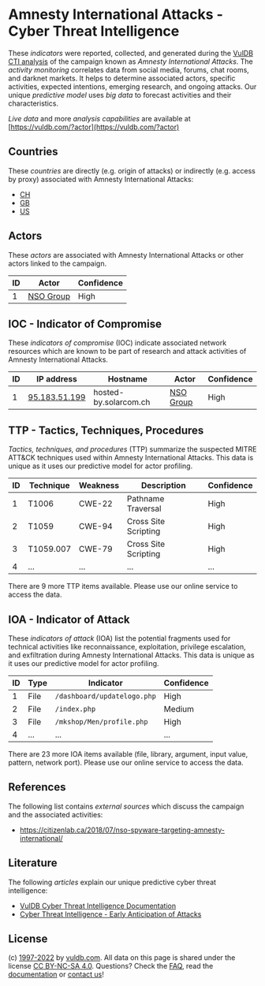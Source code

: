 # Amnesty International Attacks - Cyber Threat Intelligence

These _indicators_ were reported, collected, and generated during the [VulDB CTI analysis](https://vuldb.com/?kb.cti) of the campaign known as _Amnesty International Attacks_. The _activity monitoring_ correlates data from social media, forums, chat rooms, and darknet markets. It helps to determine associated actors, specific activities, expected intentions, emerging research, and ongoing attacks. Our unique _predictive model_ uses _big data_ to forecast activities and their characteristics.

_Live data_ and more _analysis capabilities_ are available at [https://vuldb.com/?actor](https://vuldb.com/?actor)

## Countries

These _countries_ are directly (e.g. origin of attacks) or indirectly (e.g. access by proxy) associated with Amnesty International Attacks:

* [CH](https://vuldb.com/?country.ch)
* [GB](https://vuldb.com/?country.gb)
* [US](https://vuldb.com/?country.us)

## Actors

These _actors_ are associated with Amnesty International Attacks or other actors linked to the campaign.

ID | Actor | Confidence
-- | ----- | ----------
1 | [NSO Group](https://vuldb.com/?actor.nso_group) | High

## IOC - Indicator of Compromise

These _indicators of compromise_ (IOC) indicate associated network resources which are known to be part of research and attack activities of Amnesty International Attacks.

ID | IP address | Hostname | Actor | Confidence
-- | ---------- | -------- | ----- | ----------
1 | [95.183.51.199](https://vuldb.com/?ip.95.183.51.199) | hosted-by.solarcom.ch | [NSO Group](https://vuldb.com/?actor.nso_group) | High

## TTP - Tactics, Techniques, Procedures

_Tactics, techniques, and procedures_ (TTP) summarize the suspected MITRE ATT&CK techniques used within Amnesty International Attacks. This data is unique as it uses our predictive model for actor profiling.

ID | Technique | Weakness | Description | Confidence
-- | --------- | -------- | ----------- | ----------
1 | T1006 | CWE-22 | Pathname Traversal | High
2 | T1059 | CWE-94 | Cross Site Scripting | High
3 | T1059.007 | CWE-79 | Cross Site Scripting | High
4 | ... | ... | ... | ...

There are 9 more TTP items available. Please use our online service to access the data.

## IOA - Indicator of Attack

These _indicators of attack_ (IOA) list the potential fragments used for technical activities like reconnaissance, exploitation, privilege escalation, and exfiltration during Amnesty International Attacks. This data is unique as it uses our predictive model for actor profiling.

ID | Type | Indicator | Confidence
-- | ---- | --------- | ----------
1 | File | `/dashboard/updatelogo.php` | High
2 | File | `/index.php` | Medium
3 | File | `/mkshop/Men/profile.php` | High
4 | ... | ... | ...

There are 23 more IOA items available (file, library, argument, input value, pattern, network port). Please use our online service to access the data.

## References

The following list contains _external sources_ which discuss the campaign and the associated activities:

* https://citizenlab.ca/2018/07/nso-spyware-targeting-amnesty-international/

## Literature

The following _articles_ explain our unique predictive cyber threat intelligence:

* [VulDB Cyber Threat Intelligence Documentation](https://vuldb.com/?kb.cti)
* [Cyber Threat Intelligence - Early Anticipation of Attacks](https://www.scip.ch/en/?labs.20201022)

## License

(c) [1997-2022](https://vuldb.com/?kb.changelog) by [vuldb.com](https://vuldb.com/?kb.about). All data on this page is shared under the license [CC BY-NC-SA 4.0](https://creativecommons.org/licenses/by-nc-sa/4.0/). Questions? Check the [FAQ](https://vuldb.com/?kb.faq), read the [documentation](https://vuldb.com/?kb) or [contact us](https://vuldb.com/?contact)!
